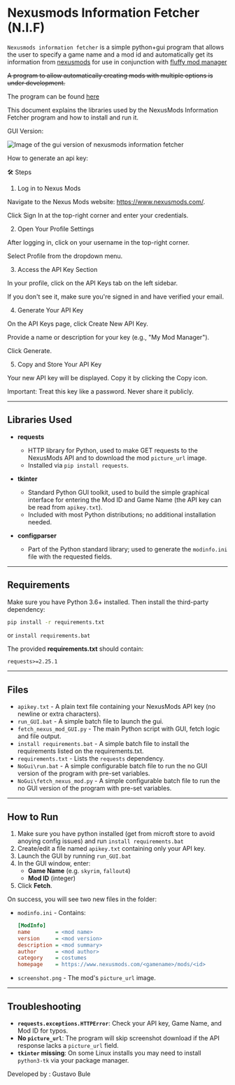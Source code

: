 # Nexusmods Information Fetcher (N.I.F)

`Nexusmods information fetcher` is a simple python+gui program that allows the user to specify a game name and a mod id and automatically get its information from [nexusmods](https://www.nexusmods.com/) for use in conjunction with [fluffy mod manager](https://www.nexusmods.com/site/mods/818)

~~A program to allow automatically creating mods with multiple options is under development.~~ 

The program can be found [here](https://github.com/Motor-k/Fluffy-Automated-Option-Generator)

This document explains the libraries used by the NexusMods Information Fetcher program and how to install and run it.

GUI Version:

![Image of the gui version of nexusmods information fetcher](https://i.imgur.com/L2ZSeQj.png)

How to generate an api key: 

🛠️ Steps

1. Log in to Nexus Mods

Navigate to the Nexus Mods website: https://www.nexusmods.com/.

Click Sign In at the top-right corner and enter your credentials.



2. Open Your Profile Settings

After logging in, click on your username in the top-right corner.

Select Profile from the dropdown menu.



3. Access the API Key Section

In your profile, click on the API Keys tab on the left sidebar.

If you don't see it, make sure you're signed in and have verified your email.



4. Generate Your API Key

On the API Keys page, click Create New API Key.

Provide a name or description for your key (e.g., "My Mod Manager").

Click Generate.



5. Copy and Store Your API Key

Your new API key will be displayed. Copy it by clicking the Copy icon.

Important: Treat this key like a password. Never share it publicly.

---

## Libraries Used

- **requests**
  - HTTP library for Python, used to make GET requests to the NexusMods API and to download the mod `picture_url` image.
  - Installed via `pip install requests`.

- **tkinter**
  - Standard Python GUI toolkit, used to build the simple graphical interface for entering the Mod ID and Game Name (the API key can be read from `apikey.txt`).
  - Included with most Python distributions; no additional installation needed.

- **configparser**
  - Part of the Python standard library; used to generate the `modinfo.ini` file with the requested fields.


---

## Requirements

Make sure you have Python 3.6+ installed. Then install the third-party dependency:

```bash
pip install -r requirements.txt
```
or `install requirements.bat`

The provided **requirements.txt** should contain:

```text
requests>=2.25.1
```

---

## Files

- `apikey.txt` - A plain text file containing your NexusMods API key (no newline or extra characters).
- `run_GUI.bat` - A simple batch file to launch the gui.
- `fetch_nexus_mod_GUI.py` - The main Python script with GUI, fetch logic and file output.
- `install requirements.bat` - A simple batch file to install the requirements listed on the requirements.txt.
- `requirements.txt` - Lists the `requests` dependency.
- `NoGui\run.bat` - A simple configurable batch file to run the no GUI version of the program with pre-set variables.
- `NoGui\fetch_nexus_mod.py` - A simple configurable batch file to run the no GUI version of the program with pre-set variables.
---

## How to Run

1. Make sure you have python installed (get from microft store to avoid anoying config issues) and run `install requirements.bat`
2. Create/edit a file named `apikey.txt` containing only your API key.
3. Launch the GUI by running `run_GUI.bat`
4. In the GUI window, enter:
   - **Game Name** (e.g. `skyrim`, `fallout4`)
   - **Mod ID** (integer)
5. Click **Fetch**.

On success, you will see two new files in the folder:

- `modinfo.ini` - Contains:
  ```ini
  [ModInfo]
  name        = <mod name>
  version     = <mod version>
  description = <mod summary>
  author      = <mod author>
  category    = costumes
  homepage    = https://www.nexusmods.com/<gamename>/mods/<id>
  ```

- `screenshot.png` - The mod's `picture_url` image.

---

## Troubleshooting

- **`requests.exceptions.HTTPError`**: Check your API key, Game Name, and Mod ID for typos.
- **No `picture_url`**: The program will skip screenshot download if the API response lacks a `picture_url` field.
- **`tkinter` missing**: On some Linux installs you may need to install `python3-tk` via your package manager.

Developed by : Gustavo Bule